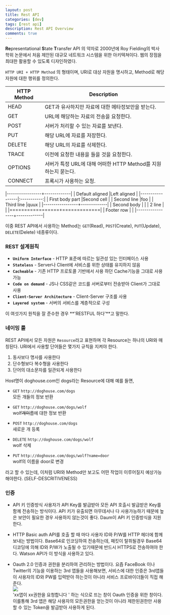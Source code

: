 ```yaml
---
layout: post
title: Rest API
categories: [dev]
tags: [rest api]
description: Rest API Overview
comments: true
---
```



**Re**presentational **S**tate **T**ransfer API 의 약자로 2000년에 Roy Fielding의 박사 학위 논문에서 처음 제안된 대규모 네트워크 시스템을 위한 아키텍쳐이다. 웹의 장점을 최대한 활용할 수 있도록 디자인하였다.

`HTTP URI + HTTP Method` 의 형태이며, URI로 대상 자원을 명시하고, Method로 해당 자원에 대한 행위를 정의한다.

|HTTP Method|Description|
|----------|------------------------------------------------------|
|HEAD     | GET과 유사하지만 자료에 대한 메타정보만을 받는다.|
|GET        | URL에 해당하는 자료의 전송을 요청한다.|
|POST      | 서버가 처리할 수 있는 자료를 보낸다.|
|PUT        | 해당 URL에 자료를 저장한다.|
|DELETE  | 해당 URL의 자료를 삭제한다.|
|TRACE    | 이전에 요청한 내용을 들을 것을 요청한다.|
|OPTIONS  | 서버가 특정 URL에 대해 어떠한 HTTP Method를 지원하는지 묻는다.|
|CONNECT | 프록시가 사용하는 요청.|

|-----------------+-------------|
| Default aligned |Left aligned |
|-----------------|:-----------:|
| First body part |Second cell  |
| Second line     |foo          |
| Third line      |quux         |
|-----------------+-------------|
| Second body     |             |
| 2 line          |             |
|=================+=============|
| Footer row      |             |
|-----------------+-------------|

이중 REST API에서 사용하는 Method는 `GET`(Read), `POST`(Create), `PUT`(Update), `DELETE`(Delete) 네종류이다.

### REST 설계원칙
* **`Uniform Interface`** - HTTP 표준에 따르는 일관성 있는 인터페이스 사용
* **`Stateless`** - Server나 Client에 서비스를 위한 상태를 유지하지 않음
* **`Cacheable`** - 기존 HTTP 프로토콜 기반에서 사용 하던 Cache기능을 그대로 사용 가능
* **`Code on demand`** - JS나 CSS같은 코드를 서버로부터 전송받아 Client가 그대로 사용
* **`Client-Server Architecture`** - Client-Server 구조를 사용
* **`Layered system`** - 서버의 서비스를 계층적으로 구성

이 여섯가지 원칙을 잘 준수한 경우 **'RESTFUL 하다'**고 말한다.

### 네이밍 룰
REST API에서 모든 자원은 `Resource`라고 표현하며 각 Resource는 하나의 URI와 매칭된다.
URI에서 사용할 단어들은 몇가지 규칙을 지켜야 한다.

1. 동사보다 명사를 사용한다
2. 단수형보다 복수형을 사용한다
3. 단어의 대소문자를 일관되게 사용한다

Host명이 doghouse.com인 dogs라는 Resource에 대해 예를 들면,

- `GET` `http://doghouse.com/dogs`  
 모든 개들의 정보 반환

- `GET` `http://doghouse.com/dogs/wolf`  
 wolf~~개이름~~에 대한 정보 반환

- `POST` `http://doghouse.com/dogs`  
 새로운 개 등록

- `DELETE` `http://doghouse.com/dogs/wolf`  
  wolf 삭제

- `PUT` `http://doghouse.com/dogs/wolf?name=door`  
 wolf의 이름을 door로 변경

라고 할 수 있는데, 이처럼 URI와 Method만 보고도 어떤 작업이 이루어질지 예상가능 해야한다. (SELF-DESCRITIVENESS)

### 인증
- API 키 인증방식
사용자가 API Key를 발급받아 모든 API 호출시 발급받은 Key를 함께 전송하는 방식이다. API 키가 유출되면 아무데서나 다 사용가능하기 때문에 높은 보안이 필요한 경우 사용하지 않는것이 좋다. Daum이 API 키 인증방식을 지원한다.

- HTTP Basic auth
API를 호출 할 때 마다 사용자 ID와 P/W를 HTTP 헤더에 함께 보내는 방법이다. Base64로 인코딩하여 전송하는데, 패킷이 탈취될경우 Base64디코딩에 의해 ID와 P/W가 노출될 수 있기때문에 반드시 HTTPS로 전송하여야 한다. Watson API가 이 방식을 사용하고 있다.

- Oauth 2.0
인증과 권한을 분리하여 관리하는 방법이다. 요즘 FaceBook 이나 Twitter의 기능을 이용하는 3rd 앱들을 사용해보면, 서비스에 대한 인증은 3rd앱들이 사용자의 ID와 PW를 입력받아 하는것이 아니라 서비스 프로바이더들이 직접 해준다.  
![](http://illusi0n7.github.io/imgs/oauth.png)  
'xx앱이 xx권한을 요청합니다 ' 하는 식으로 뜨는 창이 Oauth 인증을 위한 창이다. 이를통해 3rd 앱은 해당 사용자의 모든권한을 얻는것이 아니라 제한된권한만 사용할 수 있는 Token을 발급받아 사용하게 된다.
